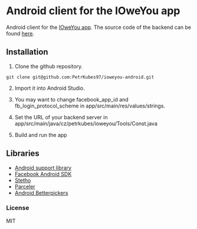 # Android client for the IOweYou app

Android client for the [IOweYou app](https://petrkubes.cz/ioweyou/). The source code of the backend can be found [here](https://github.com/PetrKubes97/ioweyou-server).

## Installation

1. Clone the github repository.
```
git clone git@github.com:PetrKubes97/ioweyou-android.git
```

2. Import it into Android Studio.

3. You may want to change facebook_app_id and fb_login_protocol_scheme in app/src/main/res/values/strings.

4. Set the URL of your backend server in app/src/main/java/cz/petrkubes/ioweyou/Tools/Const.java

5. Build and run the app

## Libraries

* [Android support library](https://developer.android.com/topic/libraries/support-library/index.html)
* [Facebook Android SDK](https://developers.facebook.com/docs/android/)
* [Stetho](http://facebook.github.io/stetho/)
* [Parceler](https://github.com/johncarl81/parceler)
* [Android Betterpickers](https://github.com/code-troopers/android-betterpickers)

### License

MIT
